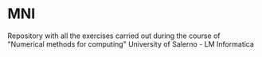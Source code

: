 # MNI

Repository with all the exercises carried out during the course of "Numerical methods for computing"
University of Salerno - LM Informatica
